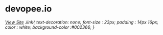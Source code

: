 # devopee.io

[_View Site_](#) _.link{ text-decoration: none; font-size : 23px; padding : 14px 16px; color : white; background-color :#002366; }_
